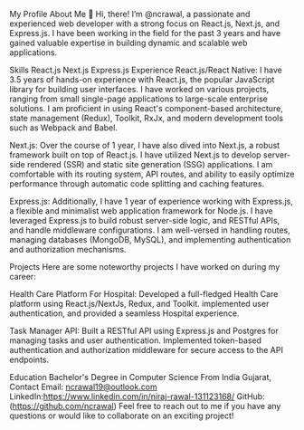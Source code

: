My Profile
About Me
👋 Hi, there! I’m @ncrawal, a passionate and experienced web developer with a strong focus on React.js, Next.js, and Express.js. I have been working in the field for the past 3 years and have gained valuable expertise in building dynamic and scalable web applications.

Skills
React.js
Next.js
Express.js
Experience
React.js/React Native: I have 3.5 years of hands-on experience with React.js, the popular JavaScript library for building user interfaces. I have worked on various projects, ranging from small single-page applications to large-scale enterprise solutions. I am proficient in using React's component-based architecture, state management (Redux), Toolkit, RxJx, and modern development tools such as Webpack and Babel.

Next.js: Over the course of 1 year, I have also dived into Next.js, a robust framework built on top of React.js. I have utilized Next.js to develop server-side rendered (SSR) and static site generation (SSG) applications. I am comfortable with its routing system, API routes, and ability to easily optimize performance through automatic code splitting and caching features.

Express.js: Additionally, I have 1 year of experience working with Express.js, a flexible and minimalist web application framework for Node.js. I have leveraged Express.js to build robust server-side logic, and RESTful APIs, and handle middleware configurations. I am well-versed in handling routes, managing databases (MongoDB, MySQL), and implementing authentication and authorization mechanisms.

Projects
Here are some noteworthy projects I have worked on during my career:

Health Care Platform For Hospital: Developed a full-fledged Health Care platform using React.js/NextJs, Redux, and Toolkit.  implemented user authentication, and provided a seamless Hospital experience.


Task Manager API: Built a RESTful API using Express.js and Postgres for managing tasks and user authentication. Implemented token-based authentication and authorization middleware for secure access to the API endpoints.

Education
Bachelor's Degree in Computer Science From India Gujarat,
Contact
Email: ncrawal19@outlook.com
LinkedIn:https://www.linkedin.com/in/niraj-rawal-131123168/
GitHub:(https://github.com/ncrawal)
Feel free to reach out to me if you have any questions or would like to collaborate on an exciting project!

